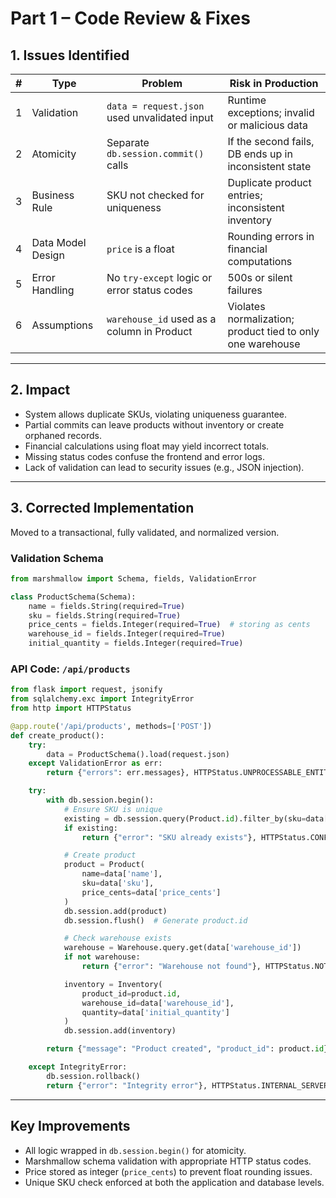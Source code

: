 # Part 1 – Code Review & Fixes

## 1. Issues Identified

| #  | Type               | Problem                                           | Risk in Production                                      |
|----|--------------------|--------------------------------------------------|----------------------------------------------------------|
| 1  | Validation         | `data = request.json` used unvalidated input     | Runtime exceptions; invalid or malicious data            |
| 2  | Atomicity          | Separate `db.session.commit()` calls             | If the second fails, DB ends up in inconsistent state    |
| 3  | Business Rule      | SKU not checked for uniqueness                   | Duplicate product entries; inconsistent inventory        |
| 4  | Data Model Design  | `price` is a float                               | Rounding errors in financial computations                |
| 5  | Error Handling     | No `try-except` logic or error status codes      | 500s or silent failures                                  |
| 6  | Assumptions        | `warehouse_id` used as a column in Product       | Violates normalization; product tied to only one warehouse |

---

## 2. Impact

- System allows duplicate SKUs, violating uniqueness guarantee.
- Partial commits can leave products without inventory or create orphaned records.
- Financial calculations using float may yield incorrect totals.
- Missing status codes confuse the frontend and error logs.
- Lack of validation can lead to security issues (e.g., JSON injection).

---

## 3. Corrected Implementation

Moved to a transactional, fully validated, and normalized version.

### Validation Schema

```python
from marshmallow import Schema, fields, ValidationError

class ProductSchema(Schema):
    name = fields.String(required=True)
    sku = fields.String(required=True)
    price_cents = fields.Integer(required=True)  # storing as cents
    warehouse_id = fields.Integer(required=True)
    initial_quantity = fields.Integer(required=True)
```

### API Code: `/api/products`

```python
from flask import request, jsonify
from sqlalchemy.exc import IntegrityError
from http import HTTPStatus

@app.route('/api/products', methods=['POST'])
def create_product():
    try:
        data = ProductSchema().load(request.json)
    except ValidationError as err:
        return {"errors": err.messages}, HTTPStatus.UNPROCESSABLE_ENTITY

    try:
        with db.session.begin():
            # Ensure SKU is unique
            existing = db.session.query(Product.id).filter_by(sku=data['sku']).first()
            if existing:
                return {"error": "SKU already exists"}, HTTPStatus.CONFLICT

            # Create product
            product = Product(
                name=data['name'],
                sku=data['sku'],
                price_cents=data['price_cents']
            )
            db.session.add(product)
            db.session.flush()  # Generate product.id

            # Check warehouse exists
            warehouse = Warehouse.query.get(data['warehouse_id'])
            if not warehouse:
                return {"error": "Warehouse not found"}, HTTPStatus.NOT_FOUND

            inventory = Inventory(
                product_id=product.id,
                warehouse_id=data['warehouse_id'],
                quantity=data['initial_quantity']
            )
            db.session.add(inventory)

        return {"message": "Product created", "product_id": product.id}, HTTPStatus.CREATED

    except IntegrityError:
        db.session.rollback()
        return {"error": "Integrity error"}, HTTPStatus.INTERNAL_SERVER_ERROR
```

---

## Key Improvements

- All logic wrapped in `db.session.begin()` for atomicity.
- Marshmallow schema validation with appropriate HTTP status codes.
- Price stored as integer (`price_cents`) to prevent float rounding issues.
- Unique SKU check enforced at both the application and database levels.

